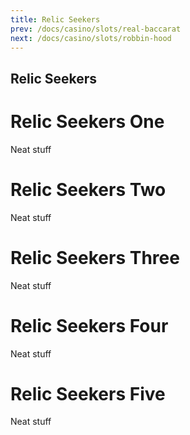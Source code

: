 ```yaml
---
title: Relic Seekers
prev: /docs/casino/slots/real-baccarat
next: /docs/casino/slots/robbin-hood
---
```


Relic Seekers
------------

# Relic Seekers One
Neat stuff

# Relic Seekers Two
Neat stuff

# Relic Seekers Three
Neat stuff

# Relic Seekers Four
Neat stuff

# Relic Seekers Five
Neat stuff